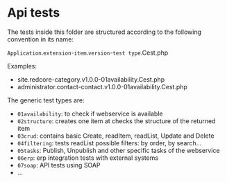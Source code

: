 # Api tests

The tests inside this folder are structured according to the following convention in its name:
 
`Application`.`extension`-`item`.`version`-`test type`.Cest.php

Examples:
 
- site.redcore-category.v1.0.0-01availability.Cest.php
- administrator.contact-contact.v1.0.0-01availability.Cest.php 

The generic test types are:

- `01availability`: to check if webservice is available
- `02structure`: creates one item at checks the structure of the returned item
- `03crud`: contains basic Create, readItem, readList, Update and Delete
- `04filtering`: tests readList possible filters: by order, by search...
- `05tasks`: Publish, Unpublish and other specific tasks of the webservice
- `06erp`: erp integration tests with external systems
- `07soap`: API tests using SOAP
- ... 